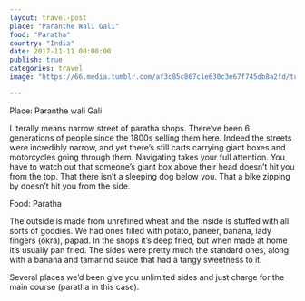 ```yaml
---
layout: travel-post
place: "Paranthe Wali Gali"
food: "Paratha"
country: "India"
date: 2017-11-11 00:00:00
publish: true
categories: travel
image: "https://66.media.tumblr.com/af3c85c867c1e630c3e67f745db8a2fd/tumblr_p0t7pmfXot1wkhtd7o1_1280.jpg"

---
```


Place: Paranthe wali Gali

Literally means narrow street of paratha shops. There’ve been 6 generations of people since the 1800s selling them here. Indeed the streets were incredibly narrow, and yet there’s still carts carrying giant boxes and motorcycles going through them. Navigating takes your full attention. You have to watch out that someone’s giant box above their head doesn’t hit you from the top. That there isn’t a sleeping dog below you. That a bike zipping by doesn’t hit you from the side.

Food: Paratha

The outside is made from unrefined wheat and the inside is stuffed with all sorts of goodies. We had ones filled with potato, paneer, banana, lady fingers (okra), papad. In the shops it’s deep fried, but when made at home it’s usually pan fried. The sides were pretty much the standard ones, along with a banana and tamarind sauce that had a tangy sweetness to it.

Several places we’d been give you unlimited sides and just charge for the main course (paratha in this case).